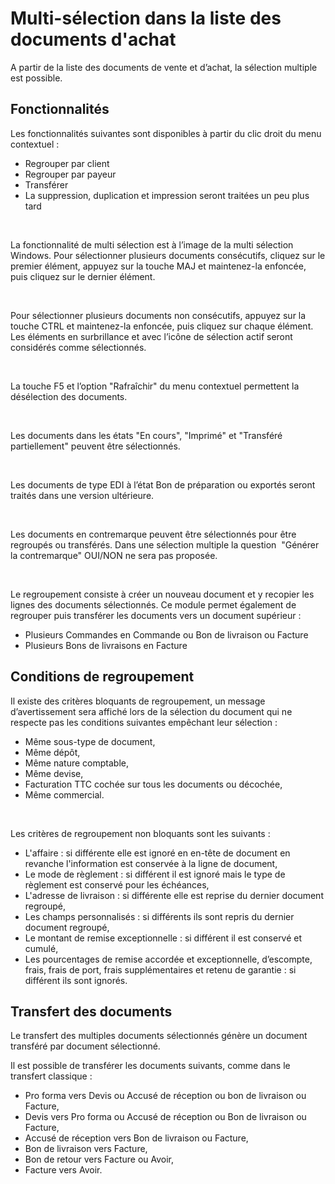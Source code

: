 # Multi-sélection dans la liste des documents d'achat

A partir de la liste des documents de vente et d’achat, la sélection 
 multiple est possible.


## Fonctionnalités


Les fonctionnalités suivantes sont disponibles à partir du clic droit 
 du menu contextuel :


* Regrouper par client
* Regrouper par payeur
* Transférer
* La suppression, duplication et impression seront traitées un 
 peu plus tard


 


La fonctionnalité de multi sélection est 
 à l’image de la multi sélection Windows. Pour 
 sélectionner plusieurs documents consécutifs, cliquez sur le premier élément, 
 appuyez sur la touche MAJ et maintenez-la enfoncée, puis cliquez sur le 
 dernier élément.


 


Pour sélectionner plusieurs documents non consécutifs, appuyez sur la 
 touche CTRL et maintenez-la enfoncée, puis cliquez sur chaque élément. 
 Les éléments en surbrillance et avec l’icône de sélection actif seront 
 considérés comme sélectionnés.


 


La touche F5 et l’option "Rafraîchir" du menu contextuel permettent 
 la désélection des documents.


 


Les documents dans les états "En cours", "Imprimé" 
 et "Transféré partiellement" peuvent être sélectionnés.


 


Les documents de type EDI à l’état Bon de préparation ou exportés seront 
 traités dans une version ultérieure.


 


Les documents en contremarque peuvent être sélectionnés pour être regroupés 
 ou transférés. Dans une sélection multiple la question  "Générer 
 la contremarque" OUI/NON ne sera pas proposée.


 


Le regroupement consiste à créer un nouveau document et y recopier les 
 lignes des documents sélectionnés. Ce module permet également de regrouper 
 puis transférer les documents vers un document supérieur :


* Plusieurs Commandes en Commande ou Bon de livraison ou Facture
* Plusieurs Bons de livraisons en Facture


## Conditions de regroupement


Il existe des critères bloquants de regroupement, un message d’avertissement 
 sera affiché lors de la sélection du document qui ne respecte pas les 
 conditions suivantes empêchant leur sélection :


* Même sous-type de document,
* Même dépôt,
* Même nature comptable,
* Même devise,
* Facturation TTC cochée sur tous les documents ou décochée,
* Même commercial.


 


Les critères de regroupement non bloquants sont les suivants :


* L'affaire : si différente elle est ignoré en en-tête de document 
 en revanche l'information est conservée à la ligne de document,
* Le mode de règlement : si différent il est ignoré mais le type 
 de règlement est conservé pour les échéances,
* L'adresse de livraison : si différente elle est reprise du dernier 
 document regroupé,
* Les champs personnalisés : si différents ils sont repris du 
 dernier document regroupé,
* Le montant de remise exceptionnelle : si différent il est conservé 
 et cumulé,
* Les pourcentages de remise accordée et exceptionnelle, d’escompte, 
 frais, frais de port, frais supplémentaires et retenu de garantie 
 : si différent ils sont ignorés.


## Transfert des documents


Le transfert des multiples documents sélectionnés génère un document 
 transféré par document sélectionné.


Il est possible de transférer les documents suivants, comme dans le 
 transfert classique :


* Pro forma vers Devis ou Accusé de réception ou bon de livraison 
 ou Facture,
* Devis vers Pro forma ou Accusé de réception ou Bon de livraison 
 ou Facture,
* Accusé de réception vers Bon de livraison ou Facture,
* Bon de livraison vers Facture,
* Bon de retour vers Facture ou Avoir,
* Facture vers Avoir.


